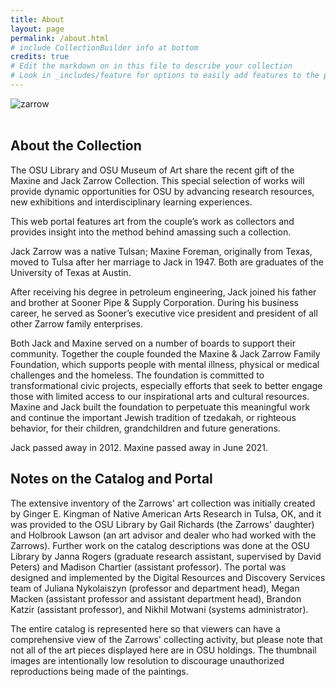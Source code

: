 ```yaml
---
title: About
layout: page
permalink: /about.html
# include CollectionBuilder info at bottom
credits: true
# Edit the markdown on in this file to describe your collection
# Look in _includes/feature for options to easily add features to the page
---
```


<!--{% include feature/jumbotron.html objectid="objects/zarrow-banner-blue.png" %} 

{% include feature/nav-menu.html sections="About CollectionBuilder SA;About the About Page" %} <-->
<style>
img {
     max-width: 100%;
     height: auto;
}
</style>
<div class=img>
<img src="objects/zarrow-web-banner-2.png"
     alt="zarrow"
     style="float: left; margin-right: 10px; padding-bottom:20px;" />  </div>
<br>  <br>

## About the Collection

The OSU Library and OSU Museum of Art share the recent gift of the Maxine and Jack Zarrow Collection. This special selection of works will provide dynamic opportunities for OSU by advancing research resources, new exhibitions and interdisciplinary learning experiences.

This web portal features art from the couple’s work as collectors and provides insight into the method behind amassing such a collection.

Jack Zarrow was a native Tulsan; Maxine Foreman, originally from Texas, moved to Tulsa after her marriage to Jack in 1947. Both are graduates of the University of Texas at Austin.

After receiving his degree in petroleum engineering, Jack joined his father and brother at Sooner Pipe & Supply Corporation. During his business career, he served as Sooner’s executive vice president and president of all other Zarrow family enterprises.

Both Jack and Maxine served on a number of boards to support their community. Together the couple founded the Maxine & Jack Zarrow Family Foundation, which supports people with mental illness, physical or medical challenges and the homeless. The foundation is committed to transformational civic projects, especially efforts that seek to better engage those with limited access to our inspirational arts and cultural resources. Maxine and Jack built the foundation to perpetuate this meaningful work and continue the important Jewish tradition of tzedakah, or righteous behavior, for their children, grandchildren and future generations.

Jack passed away in 2012. Maxine passed away in June 2021.
<br>

## Notes on the Catalog and Portal

The extensive inventory of the Zarrows' art collection was initially created by Ginger E. Kingman of Native American Arts Research in Tulsa, OK, and it was provided to the OSU Library by Gail Richards (the Zarrows' daughter) and Holbrook Lawson (an art advisor and dealer who had worked with the Zarrows). Further work on the catalog descriptions was done at the OSU Library by Janna Rogers (graduate research assistant, supervised by David Peters) and Madison Chartier (assistant professor). The portal was designed and implemented by the Digital Resources and Discovery Services team of Juliana Nykolaiszyn (professor and department head), Megan Macken (assistant professor and assistant department head), Brandon Katzir (assistant professor), and Nikhil Motwani (systems administrator).

The entire catalog is represented here so that viewers can have a comprehensive view of the Zarrows' collecting activity, but please note that not all of the art pieces displayed here are in OSU holdings. The thumbnail images are intentionally low resolution to discourage unauthorized reproductions being made of the paintings.